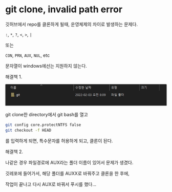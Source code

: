 # git clone, invalid path error

깃허브에서 repo를 클론하게 될때, 운영체제의 차이로 발생하는 문제다.

`:`, `*`, `?`, `<`, `>`, `|`

또는

`CON`, `PRN`, `AUX`, `NUL`, etc

문자열이 windows에선는 지원하지 않는다.

해결책 1.

![](<../.gitbook/assets/image (98).png>)

git clone한 directory에서 git bash를 열고

```bash
git config core.protectNTFS false
git checkout -f HEAD
```

를 입력하게 되면, 특수문자를 허용하게 되고, 클론이 된다.



해결책 2.&#x20;

나같은 경우 파일경로에 AUX라는 폴더 이름이 있어서 문제가 생겼다.

깃레포에 들어가서, 해당 폴더를 AUXX로 바꿔주고 클론을 한 후에,

작업이 끝나고 다시 AUX로 바꿔서 푸시를 했다...





